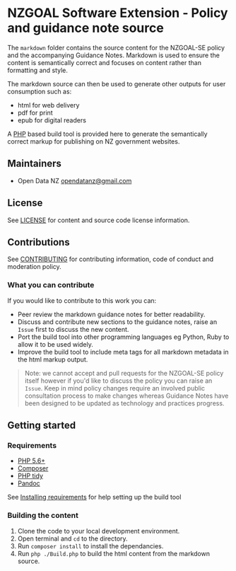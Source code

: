 # NZGOAL Software Extension - Policy and guidance note source

The `markdown` folder contains the source content for the NZGOAL-SE policy and the accompanying Guidance Notes. Markdown is used to ensure the content is semantically correct and focuses on content rather than formatting and style.

The markdown source can then be used to generate other outputs for user consumption such as:

 - html for web delivery
 - pdf for print
 - epub for digital readers

 A [PHP](https://php.net) based build tool is provided here to generate the semantically correct markup for publishing on NZ government websites.

## Maintainers
 - Open Data NZ <opendatanz@gmail.com>

## License

See [LICENSE](LICENSE.md) for content and source code license information.

## Contributions

See [CONTRIBUTING](CONTRIBUTING.md) for contributing information, code of conduct and moderation policy.

### What you can contribute
If you would like to contribute to this work you can:

 - Peer review the markdown guidance notes for better readability.
 - Discuss and contribute new sections to the guidance notes, raise an `Issue` first to discuss the new content.
 - Port the build tool into other programming languages eg Python, Ruby to allow it to be used widely.
 - Improve the build tool to include meta tags for all markdown metadata in the html markup output.

>Note: we cannot accept and pull requests for the NZGOAL-SE policy itself however if you'd like to discuss the policy you can raise an `Issue`. Keep in mind policy changes require an involved public consultation process to make changes whereas Guidance Notes have been designed to be updated as technology and practices progress.

## Getting started

### Requirements
 - [PHP 5.6+](https://php.net)
 - [Composer](https://getcomposer.org)
 - [PHP tidy](http://php.net/manual/en/book.tidy.php)
 - [Pandoc](https://pandoc.org)

 See [Installing requirements](docs/en/installing-requirements.md) for help setting up the build tool

### Building the content
 1. Clone the code to your local development environment.
 2. Open terminal and `cd` to the directory.
 3. Run `composer install` to install the dependancies.
 4. Run `php ./Build.php` to build the html content from the markdown source.
